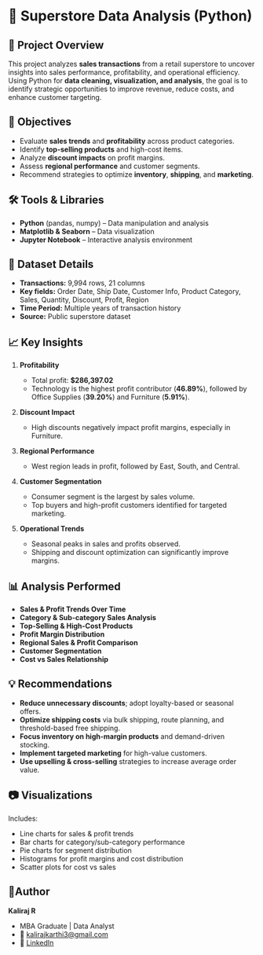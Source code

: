# 🛒 Superstore Data Analysis (Python)

## 📌 Project Overview
This project analyzes **sales transactions** from a retail superstore to uncover insights into sales performance, profitability, and operational efficiency. Using Python for **data cleaning, visualization, and analysis**, the goal is to identify strategic opportunities to improve revenue, reduce costs, and enhance customer targeting.

## 🎯 Objectives
- Evaluate **sales trends** and **profitability** across product categories.
- Identify **top-selling products** and high-cost items.
- Analyze **discount impacts** on profit margins.
- Assess **regional performance** and customer segments.
- Recommend strategies to optimize **inventory**, **shipping**, and **marketing**.

## 🛠 Tools & Libraries
- **Python** (pandas, numpy) – Data manipulation and analysis  
- **Matplotlib & Seaborn** – Data visualization  
- **Jupyter Notebook** – Interactive analysis environment  

## 📂 Dataset Details
- **Transactions:** 9,994 rows, 21 columns
- **Key fields:** Order Date, Ship Date, Customer Info, Product Category, Sales, Quantity, Discount, Profit, Region
- **Time Period:** Multiple years of transaction history
- **Source:** Public superstore dataset

## 📈 Key Insights
1. **Profitability**
   - Total profit: **$286,397.02**
   - Technology is the highest profit contributor (**46.89%**), followed by Office Supplies (**39.20%**) and Furniture (**5.91%**).

2. **Discount Impact**
   - High discounts negatively impact profit margins, especially in Furniture.

3. **Regional Performance**
   - West region leads in profit, followed by East, South, and Central.

4. **Customer Segmentation**
   - Consumer segment is the largest by sales volume.
   - Top buyers and high-profit customers identified for targeted marketing.

5. **Operational Trends**
   - Seasonal peaks in sales and profits observed.
   - Shipping and discount optimization can significantly improve margins.

## 📊 Analysis Performed
- **Sales & Profit Trends Over Time**
- **Category & Sub-category Sales Analysis**
- **Top-Selling & High-Cost Products**
- **Profit Margin Distribution**
- **Regional Sales & Profit Comparison**
- **Customer Segmentation**
- **Cost vs Sales Relationship**

## 💡 Recommendations
- **Reduce unnecessary discounts**; adopt loyalty-based or seasonal offers.
- **Optimize shipping costs** via bulk shipping, route planning, and threshold-based free shipping.
- **Focus inventory on high-margin products** and demand-driven stocking.
- **Implement targeted marketing** for high-value customers.
- **Use upselling & cross-selling** strategies to increase average order value.

## 📷 Visualizations
Includes:
- Line charts for sales & profit trends
- Bar charts for category/sub-category performance
- Pie charts for segment distribution
- Histograms for profit margins and cost distribution
- Scatter plots for cost vs sales

## 📌Author
**Kaliraj R**
- MBA Graduate | Data Analyst
- 📧 kalirajkarthi3@gmail.com
- 🔗 [LinkedIn](https://www.linkedin.com/in/kaliraj-r-3s/)
